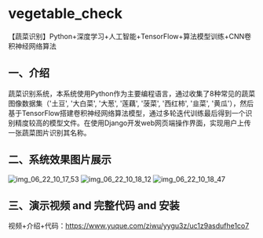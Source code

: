 # vegetable_check
【蔬菜识别】Python+深度学习+人工智能+TensorFlow+算法模型训练+CNN卷积神经网络算法

## 一、介绍
蔬菜识别系统，本系统使用Python作为主要编程语言，通过收集了8种常见的蔬菜图像数据集（'土豆', '大白菜', '大葱', '莲藕', '菠菜', '西红柿', '韭菜', '黄瓜'），然后基于TensorFlow搭建卷积神经网络算法模型，通过多轮迭代训练最后得到一个识别精度较高的模型文件。在使用Django开发web网页端操作界面，实现用户上传一张蔬菜图片识别其名称。

## 二、系统效果图片展示
![img_06_22_10_17_53](https://github.com/user-attachments/assets/6e68e5ad-2a3c-40d5-86e8-7540a9215ebf)
![img_06_22_10_18_12](https://github.com/user-attachments/assets/ea18b009-8abd-40ce-bbf0-c84bdaf1696e)
![img_06_22_10_18_47](https://github.com/user-attachments/assets/f80b9fb9-015c-4e3c-9560-248f51ed4049)

## 三、演示视频 and 完整代码 and 安装
视频+介绍+代码：https://www.yuque.com/ziwu/yygu3z/uc1z9asdufhe1co7

